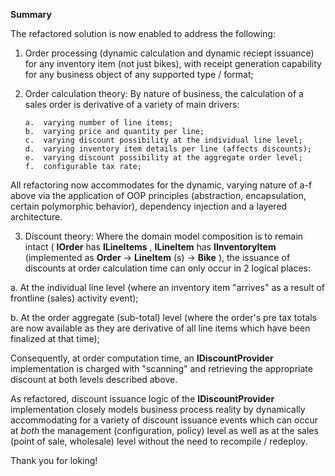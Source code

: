 **Summary**

The refactored solution is now enabled to address the following:

1.  Order processing (dynamic calculation and dynamic reciept issuance) for any inventory item (not just bikes), with receipt generation capability for any business object of any supported type / format;

2.  Order calculation theory:  By nature of business, the calculation of a sales order is derivative of a variety of main drivers:

        a.  varying number of line items;
        b.  varying price and quantity per line;
        c.  varying discount possibility at the individual line level;
        d.  varying inventory item details per line (affects discounts);
        e.  varying discount possibility at the aggregate order level;
        f.  configurable tax rate;

All refactoring now accommodates for the dynamic, varying nature of a-f above via the application of OOP principles (abstraction, encapsulation, certain polymorphic behavior), dependency injection and a layered architecture.

3. Discount theory:  Where the domain model composition is to remain intact ( **IOrder** has **ILineItems** , **ILineItem** has **IInventoryItem** (implemented as **Order** -&gt; **LineItem** (s) -&gt; **Bike** ), the issuance of discounts at order calculation time can only occur in 2 logical places:

a.  At the individual line level (where an inventory item "arrives" as a result of frontline (sales) activity event);

b.  At the order aggregate (sub-total) level (where the order's pre tax totals are now available as they are derivative of all line items which have been finalized at that time);

Consequently, at order computation time, an **IDiscountProvider** implementation is charged with &quot;scanning&quot; and retrieving the appropriate discount at both levels described above.

As refactored, discount issuance logic of the **IDiscountProvider** implementation closely models business process reality by dynamically accommodating for a variety of discount issuance events which can occur at _both_ the management (configuration, policy) level as well as at the sales (point of sale, wholesale) level without the need to recompile / redeploy.

Thank you for loking!